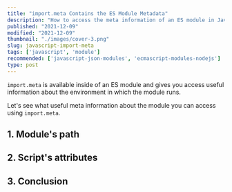 ```yaml
---
title: "import.meta Contains the ES Module Metadata"
description: "How to access the meta information of an ES module in JavaScript."  
published: "2021-12-09"
modified: "2021-12-09"
thumbnail: "./images/cover-3.png"
slug: javascript-import-meta
tags: ['javascript', 'module']
recommended: ['javascript-json-modules', 'ecmascript-modules-nodejs']
type: post
---
```


`import.meta` is available inside of an ES module and gives you access useful information
about the environment in which the module runs.  

Let's see what useful meta information about the module you can access using `import.meta`.  

## 1. Module's path

## 2. Script's attributes

## 3. Conclusion